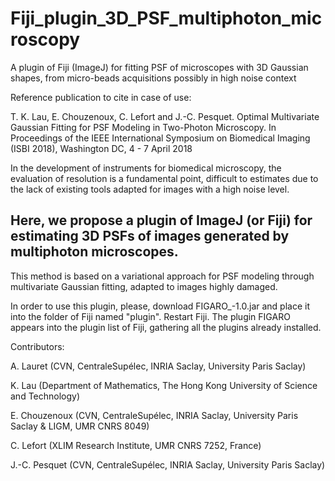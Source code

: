 # Fiji_plugin_3D_PSF_multiphoton_microscopy

A plugin of Fiji (ImageJ) for fitting PSF of microscopes with 3D Gaussian shapes, from micro-beads acquisitions possibly in high noise context

Reference publication to cite in case of use:

T. K. Lau, E. Chouzenoux, C. Lefort and J.-C. Pesquet.  Optimal Multivariate Gaussian Fitting for PSF Modeling in Two-Photon Microscopy. In Proceedings of the IEEE International Symposium on Biomedical Imaging (ISBI 2018), Washington DC, 4 - 7 April 2018


In the development of instruments for biomedical microscopy, the evaluation of resolution is a fundamental point, difficult to estimates due to the lack of existing tools adapted for images with a high noise level.

## Here, we propose a plugin of ImageJ (or Fiji) for estimating 3D PSFs of images generated by multiphoton microscopes. 
This method is based on a variational approach for PSF modeling through multivariate Gaussian fitting, adapted to images highly damaged.

In order to use this plugin, please, download FIGARO_-1.0.jar and place it into the folder of Fiji named "plugin". 
Restart Fiji. 
The plugin FIGARO appears into the plugin list of Fiji, gathering all the plugins already installed. 

Contributors:

A. Lauret (CVN, CentraleSupélec, INRIA Saclay, University Paris Saclay)

K. Lau (Department of Mathematics, The Hong Kong University of Science and Technology)

E. Chouzenoux (CVN, CentraleSupélec, INRIA Saclay, University Paris Saclay & LIGM, UMR CNRS 8049)

C. Lefort (XLIM Research Institute, UMR CNRS 7252, France)

J.-C. Pesquet (CVN, CentraleSupélec, INRIA Saclay, University Paris Saclay)
